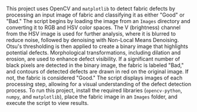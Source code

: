 This project uses OpenCV and `matplotlib` to detect fabric defects by processing an input image of fabric and classifying it as either "Good" or "Bad." 
The script begins by loading the image from an `Images` directory and converting it to RGB and HSV color spaces. 
The V (brightness) channel from the HSV image is used for further analysis, where it is blurred to reduce noise, 
followed by denoising with Non-Local Means Denoising. Otsu's thresholding is then applied to create a binary image that highlights potential defects. 
Morphological transformations, including dilation and erosion, are used to enhance defect visibility. 
If a significant number of black pixels are detected in the binary image, the fabric is labeled "Bad," and contours of detected defects are drawn in red on the original image. 
If not, the fabric is considered "Good." The script displays images of each processing step, allowing for a visual understanding of the defect detection process. 
To run this project, install the required libraries (`opencv-python`, `numpy`, and `matplotlib`),
place the fabric image in an `Images` folder, and execute the script to view results.
